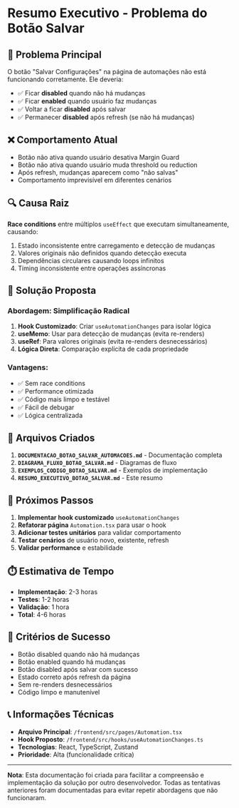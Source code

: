 # Resumo Executivo - Problema do Botão Salvar

## 🎯 Problema Principal

O botão "Salvar Configurações" na página de automações não está funcionando corretamente. Ele deveria:
- ✅ Ficar **disabled** quando não há mudanças
- ✅ Ficar **enabled** quando usuário faz mudanças
- ✅ Voltar a ficar **disabled** após salvar
- ✅ Permanecer **disabled** após refresh (se não há mudanças)

## ❌ Comportamento Atual

- Botão não ativa quando usuário desativa Margin Guard
- Botão não ativa quando usuário muda threshold ou reduction
- Após refresh, mudanças aparecem como "não salvas"
- Comportamento imprevisível em diferentes cenários

## 🔍 Causa Raiz

**Race conditions** entre múltiplos `useEffect` que executam simultaneamente, causando:
1. Estado inconsistente entre carregamento e detecção de mudanças
2. Valores originais não definidos quando detecção executa
3. Dependências circulares causando loops infinitos
4. Timing inconsistente entre operações assíncronas

## 🚀 Solução Proposta

### Abordagem: Simplificação Radical

1. **Hook Customizado**: Criar `useAutomationChanges` para isolar lógica
2. **useMemo**: Usar para detecção de mudanças (evita re-renders)
3. **useRef**: Para valores originais (evita re-renders desnecessários)
4. **Lógica Direta**: Comparação explícita de cada propriedade

### Vantagens:
- ✅ Sem race conditions
- ✅ Performance otimizada
- ✅ Código mais limpo e testável
- ✅ Fácil de debugar
- ✅ Lógica centralizada

## 📁 Arquivos Criados

1. **`DOCUMENTACAO_BOTAO_SALVAR_AUTOMACOES.md`** - Documentação completa
2. **`DIAGRAMA_FLUXO_BOTAO_SALVAR.md`** - Diagramas de fluxo
3. **`EXEMPLOS_CODIGO_BOTAO_SALVAR.md`** - Exemplos de implementação
4. **`RESUMO_EXECUTIVO_BOTAO_SALVAR.md`** - Este resumo

## 🧪 Próximos Passos

1. **Implementar hook customizado** `useAutomationChanges`
2. **Refatorar página** `Automation.tsx` para usar o hook
3. **Adicionar testes unitários** para validar comportamento
4. **Testar cenários** de usuário novo, existente, refresh
5. **Validar performance** e estabilidade

## ⏱️ Estimativa de Tempo

- **Implementação**: 2-3 horas
- **Testes**: 1-2 horas
- **Validação**: 1 hora
- **Total**: 4-6 horas

## 🎯 Critérios de Sucesso

- Botão disabled quando não há mudanças
- Botão enabled quando há mudanças
- Botão disabled após salvar com sucesso
- Estado correto após refresh da página
- Sem re-renders desnecessários
- Código limpo e manutenível

## 📞 Informações Técnicas

- **Arquivo Principal**: `/frontend/src/pages/Automation.tsx`
- **Hook Proposto**: `/frontend/src/hooks/useAutomationChanges.ts`
- **Tecnologias**: React, TypeScript, Zustand
- **Prioridade**: Alta (funcionalidade crítica)

---

**Nota**: Esta documentação foi criada para facilitar a compreensão e implementação da solução por outro desenvolvedor. Todas as tentativas anteriores foram documentadas para evitar repetir abordagens que não funcionaram.
